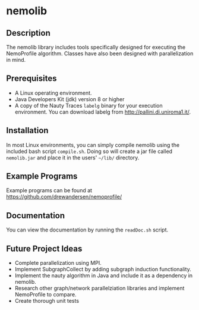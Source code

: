 nemolib
=======

Description
-----------
The nemolib library includes tools specifically designed for executing the 
NemoProfile algorithm. Classes have also been designed with parallelization in 
mind.

Prerequisites
-------------
* A Linux operating environment.
* Java Developers Kit (jdk) version 8 or higher
* A copy of the Nauty Traces `labelg` binary for your execution environment. 
You can download labelg from http://pallini.di.uniroma1.it/. 

Installation
------------
In most Linux environments, you can simply compile nemolib using the 
included bash script `compile.sh`. Doing so will create a jar file called 
`nemolib.jar` and place it in the users' `~/lib/` directory.

Example Programs
----------------
Example programs can be found at https://github.com/drewandersen/nemoprofile/

Documentation
-------------
You can view the documentation by running the `readDoc.sh` script.

Future Project Ideas
--------------------
* Complete parallelization using MPI.
* Implement SubgraphCollect by adding subgraph induction functionality.
* Implement the nauty algorithm in Java and include it as a dependency in 
nemolib. 
* Research other graph/network parallelziation libraries and implement 
NemoProfile to compare.
* Create thorough unit tests
